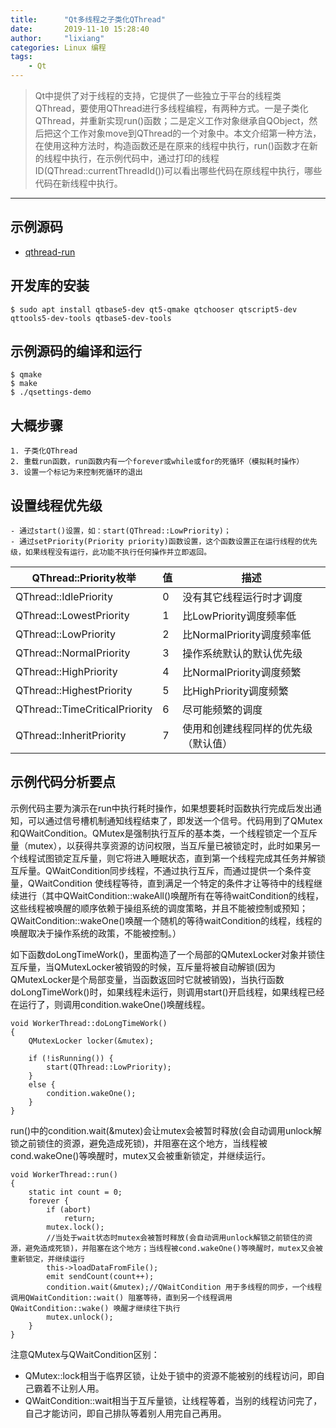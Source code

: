 ```yaml
---
title:      "Qt多线程之子类化QThread"
date:       2019-11-10 15:28:40
author:     "lixiang"
categories: Linux 编程
tags:
    - Qt
---
```


> Qt中提供了对于线程的支持，它提供了一些独立于平台的线程类QThread，要使用QThread进行多线程编程，有两种方式。一是子类化QThread，并重新实现run()函数；二是定义工作对象继承自QObject，然后把这个工作对象move到QThread的一个对象中。本文介绍第一种方法，在使用这种方法时，构造函数还是在原来的线程中执行，run()函数才在新的线程中执行，在示例代码中，通过打印的线程ID(QThread::currentThreadId())可以看出哪些代码在原线程中执行，哪些代码在新线程中执行。

---

## 示例源码
- [qthread-run](https://github.com/eightplus/examples/tree/master/code/Qt/thread/qthread-run)

## 开发库的安装
`$ sudo apt install qtbase5-dev qt5-qmake qtchooser qtscript5-dev qttools5-dev-tools qtbase5-dev-tools`

## 示例源码的编译和运行
```
$ qmake
$ make
$ ./qsettings-demo
```

## 大概步骤
	1. 子类化QThread
	2. 重载run函数，run函数内有一个forever或while或for的死循环（模拟耗时操作）
	3. 设置一个标记为来控制死循环的退出

## 设置线程优先级
	- 通过start()设置，如：start(QThread::LowPriority)；
	- 通过setPriority(Priority priority)函数设置，这个函数设置正在运行线程的优先级，如果线程没有运行，此功能不执行任何操作并立即返回。

  | QThread::Priority枚举          |    值    |     描述
  | ----------------------------- | -------- | ---------------------
  | QThread::IdlePriority         |     0    | 没有其它线程运行时才调度
  | QThread::LowestPriority       |     1    | 比LowPriority调度频率低
  | QThread::LowPriority          |     2    | 比NormalPriority调度频率低
  | QThread::NormalPriority       |     3    | 操作系统默认的默认优先级
  | QThread::HighPriority         |     4    | 比NormalPriority调度频繁
  | QThread::HighestPriority      |     5    | 比HighPriority调度频繁
  | QThread::TimeCriticalPriority |     6    | 尽可能频繁的调度
  | QThread::InheritPriority      |     7    | 使用和创建线程同样的优先级（默认值）

## 示例代码分析要点
  示例代码主要为演示在run中执行耗时操作，如果想要耗时函数执行完成后发出通知，可以通过信号槽机制通知线程结束了，即发送一个信号。代码用到了QMutex和QWaitCondition。QMutex是强制执行互斥的基本类，一个线程锁定一个互斥量（mutex），以获得共享资源的访问权限，当互斥量已被锁定时，此时如果另一个线程试图锁定互斥量，则它将进入睡眠状态，直到第一个线程完成其任务并解锁互斥量。QWaitCondition同步线程，不通过执行互斥，而通过提供一个条件变量，QWaitCondition 使线程等待，直到满足一个特定的条件才让等待中的线程继续进行（其中QWaitCondition::wakeAll()唤醒所有在等待waitCondition的线程，这些线程被唤醒的顺序依赖于操组系统的调度策略，并且不能被控制或预知；QWaitCondition::wakeOne()唤醒一个随机的等待waitCondition的线程，线程的唤醒取决于操作系统的政策，不能被控制。）

  如下函数doLongTimeWork()，里面构造了一个局部的QMutexLocker对象并锁住互斥量，当QMutexLocker被销毁的时候，互斥量将被自动解锁(因为QMutexLocker是个局部变量，当函数返回时它就被销毁)，当执行函数doLongTimeWork()时，如果线程未运行，则调用start()开启线程，如果线程已经在运行了，则调用condition.wakeOne()唤醒线程。
  ```
  void WorkerThread::doLongTimeWork()
  {
      QMutexLocker locker(&mutex);

      if (!isRunning()) {
          start(QThread::LowPriority);
      }
      else {
          condition.wakeOne();
      }
  }
  ```

  run()中的condition.wait(&mutex)会让mutex会被暂时释放(会自动调用unlock解锁之前锁住的资源，避免造成死锁)，并阻塞在这个地方，当线程被cond.wakeOne()等唤醒时，mutex又会被重新锁定，并继续运行。
  ```
  void WorkerThread::run()
  {
      static int count = 0;
      forever {
          if (abort)
              return;
          mutex.lock();
          //当处于wait状态时mutex会被暂时释放(会自动调用unlock解锁之前锁住的资源，避免造成死锁)，并阻塞在这个地方；当线程被cond.wakeOne()等唤醒时，mutex又会被重新锁定，并继续运行
          this->loadDataFromFile();
          emit sendCount(count++);
          condition.wait(&mutex);//QWaitCondition 用于多线程的同步，一个线程调用QWaitCondition::wait() 阻塞等待，直到另一个线程调用QWaitCondition::wake() 唤醒才继续往下执行
          mutex.unlock();
      }
  }
  ```

  注意QMutex与QWaitCondition区别：
  - QMutex::lock相当于临界区锁，让处于锁中的资源不能被别的线程访问，即自己霸着不让别人用。
  - QWaitCondition::wait相当于互斥量锁，让线程等着，当别的线程访问完了，自己才能访问，即自己排队等着别人用完自己再用。
